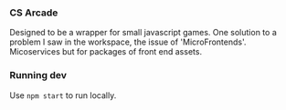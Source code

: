 ### CS Arcade

Designed to be a wrapper for small javascript games. One solution to a problem I saw in the workspace, the issue of 'MicroFrontends'. Micoservices but for packages of front end assets.

### Running dev

Use `npm start` to run locally.
